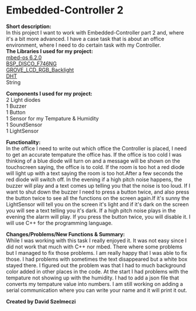 # Embedded-Controller 2
<b>Short description:</b><br/>
In this project I want to work with Embedded-Controller part 2 and, where it's a bit more advanced. I have a case task that is about an office environment, where
I need to do certain task with my Controller. <br/>
<b>The Libraries I used for my project:</b> <br/>
<a href="https://github.com/ARMmbed/mbed-os.git">mbed-os 6.2.0</a> <br/>
<a href="https://os.mbed.com/teams/ST/code/BSP_DISCO_F746NG/">BSP_DISCO_F746NG</a> <br/>
<a href="https://os.mbed.com/users/cmatz3/code/Grove_LCD_RGB_Backlight/">GROVE_LCD_RGB_Backlight</a><br/>
<a href="https://os.mbed.com/teams/components/code/DHT/">DHT</a></br>
<a>String</a><br/>

<b>Components I used for my project:</b><br/>
<a>2 Light diodes</a><br/>
<a>1 Buzzer</a><br/>
<a>1 Button</a><br/>
<a>1 Sensor for my Tempature & Humidity</a><br/>
<a>1 SoundSensor</a><br/>
<a>1 LightSensor</a><br/>

<b>Functionality:</b><br/>
In the office 
I need to write out which office the Controller is placed, I need to get an accurate tempature the office has. If the office is too cold I was thinking of 
a blue diode will turn on and a message will be shown on the touchscreen saying, the office is to cold. If the room is too hot a red 
diode will light up with a text saying the room is too hot.After a few seconds the red diode will switch off. In the evening if a high pitch noise happens, 
the buzzer will play and a text comes up telling you that the noise is too loud. If I want to shut down the buzzer I need to press a button twice, and also press
the button twice to see all the functions on the screen again.If it's sunny the LightSensor will tell you on the screen 
it's light and if it's dark on the screen you will see a text telling you it's dark. If a high pitch noise plays in the evening the alarm will play. If you press
the button twice, you will disable it.
I will use C++ for the programming language.<br/>

<b>Changes/Problems/New Functions & Summary:</b><br/>
While I was working with this task I really enjoyed it. It was not easy since I did not work that much with C++ nor mbed. There where some problems but I managed 
to fix those problems. I am really happy that I was able to fix those. I had problems with sometimes the text disappeared but a white box stayed there. I figured
out the problem was that I had to much background color added in other places in the code. At the start I had problems with the tempature not showing up with the
humidity. I had to add a json file that converts my tempature value into numbers. I am still working on adding a serial communication where you can write your name 
and it will print it out.


<b>Created by David Szelmeczi</b><br/> 
